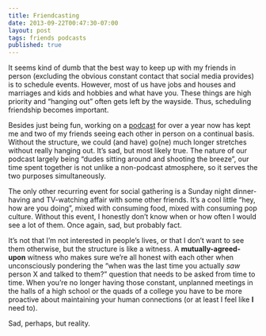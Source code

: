 ```yaml
---
title: Friendcasting
date: 2013-09-22T00:47:30-07:00
layout: post
tags: friends podcasts
published: true
---
```

It seems kind of dumb that the best way to keep up with my friends in person (excluding the obvious constant contact that social media provides) is to schedule events. However, most of us have jobs and houses and marriages and kids and hobbies and what have you. These things are high priority and &#8220;hanging out&#8221; often gets left by the wayside. Thus, scheduling friendship becomes important.

<!--more-->

Besides just being fun, working on a [podcast](http://theescortmission.com) for over a year now has kept me and two of my friends seeing each other in person on a continual basis. Without the structure, we could (and have) go(ne) much longer stretches without really hanging out. It&#8217;s sad, but most likely true. The nature of our podcast largely being &#8220;dudes sitting around and shooting the breeze&#8221;, our time spent together is not unlike a non-podcast atmosphere, so it serves the two purposes simultaneously.

The only other recurring event for social gathering is a Sunday night dinner-having and TV-watching affair with some other friends. It&#8217;s a cool little &#8220;hey, how are you doing&#8221;, mixed with consuming food, mixed with consuming pop culture. Without this event, I honestly don&#8217;t know when or how often I would see a lot of them. Once again, sad, but probably fact.

It&#8217;s not that I&#8217;m not interested in people&#8217;s lives, or that I don&#8217;t want to see them otherwise, but the structure is like a witness. A **mutually-agreed-upon** witness who makes sure we&#8217;re all honest with each other when unconsciously pondering the &#8220;when was the last time you actually _saw_ person X and talked to them?&#8221; question that needs to be asked from time to time. When you&#8217;re no longer having those constant, unplanned meetings in the halls of a high school or the quads of a college you have to be more proactive about maintaining your human connections (or at least I feel like **I** need to).

Sad, perhaps, but reality.
